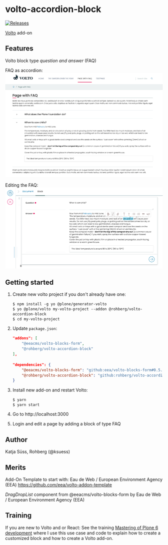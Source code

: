 # volto-accordion-block
[![Releases](https://img.shields.io/github/v/release/rohberg/volto-accordion-block)](https://github.com/rohberg/volto-accordion-block/releases)

[Volto](https://github.com/plone/volto) add-on

## Features

Volto block type *question and answer* (FAQ)

FAQ as accordion:
![FAQ as accordion](https://github.com/rohberg/volto-accordion-block/raw/master/public/faq_accordion.png)

Editing the FAQ:
![Editing the FAQ](https://github.com/rohberg/volto-accordion-block/raw/master/public/faq_sidebar.png)

## Getting started

1. Create new volto project if you don't already have one:
    ```
    $ npm install -g yo @plone/generator-volto
    $ yo @plone/volto my-volto-project --addon @rohberg/volto-accordion-block
    $ cd my-volto-project
    ```

1. Update `package.json`:
    ``` JSON
    "addons": [
        "@eeacms/volto-blocks-form",
        "@rohberg/volto-accordion-block"
    ],

    "dependencies": {
        "@eeacms/volto-blocks-form": "github:eea/volto-blocks-form#0.5.2",
        "@rohberg/volto-accordion-block": "github:rohberg/volto-accordion-block"
    }
    ```

1. Install new add-on and restart Volto:
    ```
    $ yarn
    $ yarn start
    ```

1. Go to http://localhost:3000

1. Login and edit a page by adding a block of type FAQ

## Author

Katja Süss, Rohberg (@ksuess)

## Merits

Add-On Template to start with: Eau de Web / European Environment Agency (EEA) https://github.com/eea/volto-addon-template

*DragDropList* component from @eeacms/volto-blocks-form by Eau de Web / European Environment Agency (EEA)

## Training

If you are new to Volto and or React: 
See the training [Mastering of Plone 6 development](https://training.plone.org/) where I use this use case and code to explain how to create a customized block and how to create a Volto add-on.

